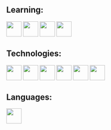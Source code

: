 ## Learning:
<img loading="lazy" src="https://cdn.jsdelivr.net/gh/devicons/devicon@latest/icons/javascript/javascript-original.svg" width="40" height="40"/> <img loading="lazy" src="https://img.icons8.com/?size=160&id=Xf1sHBmY73hA&format=png" width="40" height="40"/> <img loading="lazy" src="https://cdn.jsdelivr.net/gh/devicons/devicon@latest/icons/python/python-original.svg" width="40" height="40"/>
<img loading="lazy" src="https://assets.streamlinehq.com/image/private/w_300,h_300,ar_1/f_auto/v1/icons/3/cypress-icon-moigrz5nimpd7rsob0bisu.png/cypress-icon-pg9bdlubveoefqouilbg.png?_a=DATAg1AAZAA0" width="40" height="40"/>

## Technologies:
<img loading="lazy" src="https://icon.icepanel.io/Technology/svg/MongoDB.svg" width="40" height="40"/> <img loading="lazy" src="https://icon.icepanel.io/Technology/svg/MySQL.svg" width="40" height="40"/> <img loading="lazy" src="https://icon.icepanel.io/Technology/svg/Visual-Studio-Code-%28VS-Code%29.svg" width="40" height="40"/> <img loading="lazy" src="https://icon.icepanel.io/Technology/svg/CSS3.svg" width="40" height="40"/>
<img loading="lazy" src="https://icon.icepanel.io/Technology/svg/HTML5.svg" width="40" height="40"/> <img loading="lazy" src="https://icon.icepanel.io/Technology/svg/Postman.svg" width="40" height="40"/> 

## Languages:
<img loading="lazy" src="https://icon.icepanel.io/Technology/svg/Azure-SQL-Database.svg" width="40" height="40"/>
